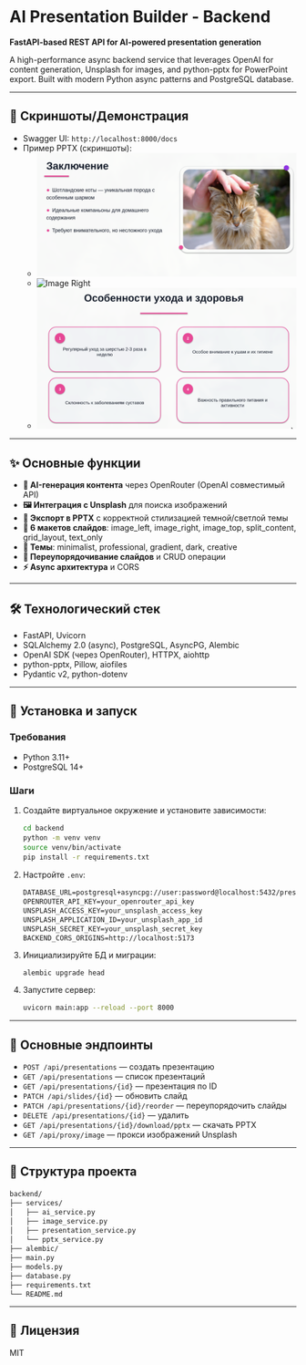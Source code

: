 # AI Presentation Builder - Backend

**FastAPI-based REST API for AI-powered presentation generation**

A high-performance async backend service that leverages OpenAI for content generation, Unsplash for images, and python-pptx for PowerPoint export. Built with modern Python async patterns and PostgreSQL database.

---

## 📸 Скриншоты/Демонстрация

- Swagger UI: `http://localhost:8000/docs`
- Пример PPTX (скриншоты):
  - ![Image Left](docs/screenshots/pptx_image_left.png)
  - ![Image Right](docs/screenshots/pptx_image_right.png)
  - ![Split Content](docs/screenshots/pptx_split.png)

---

## ✨ Основные функции

- **🤖 AI-генерация контента** через OpenRouter (OpenAI совместимый API)
- **🖼️ Интеграция с Unsplash** для поиска изображений
- **💾 Экспорт в PPTX** с корректной стилизацией темной/светлой темы
- **📐 6 макетов слайдов**: image_left, image_right, image_top, split_content, grid_layout, text_only
- **🎨 Темы**: minimalist, professional, gradient, dark, creative
- **🔄 Переупорядочивание слайдов** и CRUD операции
- **⚡ Async архитектура** и CORS

---

## 🛠️ Технологический стек

- FastAPI, Uvicorn
- SQLAlchemy 2.0 (async), PostgreSQL, AsyncPG, Alembic
- OpenAI SDK (через OpenRouter), HTTPX, aiohttp
- python-pptx, Pillow, aiofiles
- Pydantic v2, python-dotenv

---

## 🚀 Установка и запуск

### Требования
- Python 3.11+
- PostgreSQL 14+

### Шаги
1. Создайте виртуальное окружение и установите зависимости:
   ```bash
   cd backend
   python -m venv venv
   source venv/bin/activate
   pip install -r requirements.txt
   ```
2. Настройте `.env`:
   ```env
   DATABASE_URL=postgresql+asyncpg://user:password@localhost:5432/presentations_db
   OPENROUTER_API_KEY=your_openrouter_api_key
   UNSPLASH_ACCESS_KEY=your_unsplash_access_key
   UNSPLASH_APPLICATION_ID=your_unsplash_app_id
   UNSPLASH_SECRET_KEY=your_unsplash_secret_key
   BACKEND_CORS_ORIGINS=http://localhost:5173
   ```
3. Инициализируйте БД и миграции:
   ```bash
   alembic upgrade head
   ```
4. Запустите сервер:
   ```bash
   uvicorn main:app --reload --port 8000
   ```

---

## 🔌 Основные эндпоинты
- `POST /api/presentations` — создать презентацию
- `GET /api/presentations` — список презентаций
- `GET /api/presentations/{id}` — презентация по ID
- `PATCH /api/slides/{id}` — обновить слайд
- `PATCH /api/presentations/{id}/reorder` — переупорядочить слайды
- `DELETE /api/presentations/{id}` — удалить
- `GET /api/presentations/{id}/download/pptx` — скачать PPTX
- `GET /api/proxy/image` — прокси изображений Unsplash

---

## 📁 Структура проекта
```
backend/
├── services/
│   ├── ai_service.py
│   ├── image_service.py
│   ├── presentation_service.py
│   └── pptx_service.py
├── alembic/
├── main.py
├── models.py
├── database.py
├── requirements.txt
└── README.md
```

---

## 📝 Лицензия

MIT
